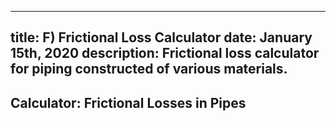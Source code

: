 -----
title: F) Frictional Loss Calculator
date: January 15th, 2020
description: Frictional loss calculator for piping constructed of various materials.
-----

## Calculator: Frictional Losses in Pipes
<friction-loss-calculator/>
